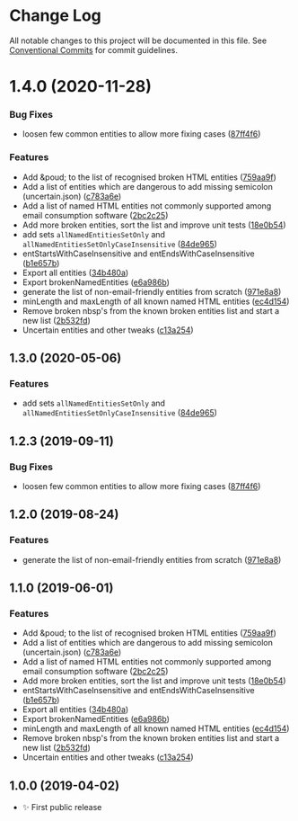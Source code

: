 # Change Log

All notable changes to this project will be documented in this file.
See [Conventional Commits](https://conventionalcommits.org) for commit guidelines.

# 1.4.0 (2020-11-28)


### Bug Fixes

* loosen few common entities to allow more fixing cases ([87ff4f6](https://git.sr.ht/~royston/codsen/commits/87ff4f6dca32c7764b14b3d0f1bda3194eeec945))


### Features

* Add &poud; to the list of recognised broken HTML entities ([759aa9f](https://git.sr.ht/~royston/codsen/commits/759aa9f3e410243b885200ef7120ccc795d8fdaa))
* Add a list of entities which are dangerous to add missing semicolon (uncertain.json) ([c783a6e](https://git.sr.ht/~royston/codsen/commits/c783a6e9eb68a96f141788841876921dc4de7588))
* Add a list of named HTML entities not commonly supported among email consumption software ([2bc2c25](https://git.sr.ht/~royston/codsen/commits/2bc2c25ab941017116dd20a75a7a545dde54db99))
* Add more broken entities, sort the list and improve unit tests ([18e0b54](https://git.sr.ht/~royston/codsen/commits/18e0b548cb8bd9bfa774802d25b8f9c55a8fad24))
* add sets `allNamedEntitiesSetOnly` and `allNamedEntitiesSetOnlyCaseInsensitive` ([84de965](https://git.sr.ht/~royston/codsen/commits/84de965ae31eee50d3c08733f9750a8fbe8a7299))
* entStartsWithCaseInsensitive and entEndsWithCaseInsensitive ([b1e657b](https://git.sr.ht/~royston/codsen/commits/b1e657b5a21a251bd18fcda30311f7f3bc11616c))
* Export all entities ([34b480a](https://git.sr.ht/~royston/codsen/commits/34b480add617da2e1c0824837cc737236b26222d))
* Export brokenNamedEntities ([e6a986b](https://git.sr.ht/~royston/codsen/commits/e6a986b78ae50263f265a6d9f3a10029a3cfb30e))
* generate the list of non-email-friendly entities from scratch ([971e8a8](https://git.sr.ht/~royston/codsen/commits/971e8a86b772bf5c28c865cef649fc4899364f2a))
* minLength and maxLength of all known named HTML entities ([ec4d154](https://git.sr.ht/~royston/codsen/commits/ec4d154afa2fb53583ccaef9c868c8f34e2b15a3))
* Remove broken nbsp's from the known broken entities list and start a new list ([2b532fd](https://git.sr.ht/~royston/codsen/commits/2b532fd2d5e5a1fcafab4f9de932a0b2eead704f))
* Uncertain entities and other tweaks ([c13a254](https://git.sr.ht/~royston/codsen/commits/c13a254edcbe5e35c9a38dcefac2756c5d5aacf1))





## 1.3.0 (2020-05-06)

### Features

- add sets `allNamedEntitiesSetOnly` and `allNamedEntitiesSetOnlyCaseInsensitive` ([84de965](https://gitlab.com/codsen/codsen/commit/84de965ae31eee50d3c08733f9750a8fbe8a7299))

## 1.2.3 (2019-09-11)

### Bug Fixes

- loosen few common entities to allow more fixing cases ([87ff4f6](https://gitlab.com/codsen/codsen/commit/87ff4f6))

## 1.2.0 (2019-08-24)

### Features

- generate the list of non-email-friendly entities from scratch ([971e8a8](https://gitlab.com/codsen/codsen/commit/971e8a8))

## 1.1.0 (2019-06-01)

### Features

- Add &poud; to the list of recognised broken HTML entities ([759aa9f](https://gitlab.com/codsen/codsen/commit/759aa9f))
- Add a list of entities which are dangerous to add missing semicolon (uncertain.json) ([c783a6e](https://gitlab.com/codsen/codsen/commit/c783a6e))
- Add a list of named HTML entities not commonly supported among email consumption software ([2bc2c25](https://gitlab.com/codsen/codsen/commit/2bc2c25))
- Add more broken entities, sort the list and improve unit tests ([18e0b54](https://gitlab.com/codsen/codsen/commit/18e0b54))
- entStartsWithCaseInsensitive and entEndsWithCaseInsensitive ([b1e657b](https://gitlab.com/codsen/codsen/commit/b1e657b))
- Export all entities ([34b480a](https://gitlab.com/codsen/codsen/commit/34b480a))
- Export brokenNamedEntities ([e6a986b](https://gitlab.com/codsen/codsen/commit/e6a986b))
- minLength and maxLength of all known named HTML entities ([ec4d154](https://gitlab.com/codsen/codsen/commit/ec4d154))
- Remove broken nbsp's from the known broken entities list and start a new list ([2b532fd](https://gitlab.com/codsen/codsen/commit/2b532fd))
- Uncertain entities and other tweaks ([c13a254](https://gitlab.com/codsen/codsen/commit/c13a254))

## 1.0.0 (2019-04-02)

- ✨ First public release
